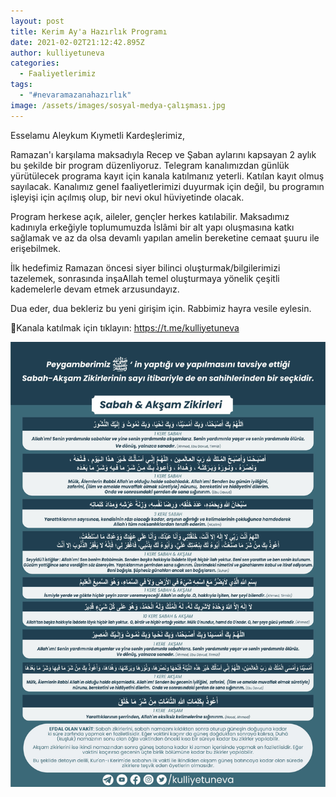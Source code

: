 ```yaml
---
layout: post
title: Kerim Ay'a Hazırlık Programı
date: 2021-02-02T21:12:42.895Z
author: kulliyetuneva
categories:
  - Faaliyetlerimiz
tags:
  - "#nevaramazanahazırlık"
image: /assets/images/sosyal-medya-çalışması.jpg
---
```

<!--StartFragment-->

Esselamu Aleykum Kıymetli Kardeşlerimiz,

Ramazan'ı karşılama maksadıyla Recep ve Şaban aylarını kapsayan 2 aylık bu şekilde bir program düzenliyoruz. Telegram kanalımızdan günlük yürütülecek programa kayıt için kanala katılmanız yeterli. Katılan kayıt olmuş sayılacak. Kanalımız genel faaliyetlerimizi duyurmak için değil, bu programın işleyişi için açılmış olup, bir nevi okul hüviyetinde olacak.

Program herkese açık, aileler, gençler herkes katılabilir. Maksadımız kadınıyla erkeğiyle toplumumuzda İslâmi bir alt yapı oluşmasına katkı sağlamak ve az da olsa devamlı yapılan amelin bereketine cemaat şuuru ile erişebilmek.

İlk hedefimiz Ramazan öncesi siyer bilinci oluşturmak/bilgilerimizi tazelemek, sonrasında inşaAllah temel oluşturmaya yönelik çeşitli kademelerle devam etmek arzusundayız.

Dua eder, dua bekleriz bu yeni girişim için. Rabbimiz hayra vesile eylesin.

🌻Kanala katılmak için tıklayın: <https://t.me/kulliyetuneva>[](t.me/kulliyetuneva)

![](/assets/images/arka-sayfa.jpg)

<!--EndFragment-->